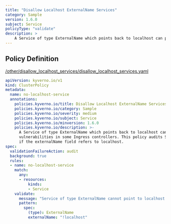 ```yaml
---
title: "Disallow Localhost ExternalName Services"
category: Sample
version: 1.6.0
subject: Service
policyType: "validate"
description: >
    A Service of type ExternalName which points back to localhost can potentially be used to exploit vulnerabilities in some Ingress controllers. This policy audits Services of type ExternalName if the externalName field refers to localhost.
---
```


## Policy Definition
<a href="https://github.com/kyverno/policies/raw/main//other/disallow_localhost_services/disallow_localhost_services.yaml" target="-blank">/other/disallow_localhost_services/disallow_localhost_services.yaml</a>

```yaml
apiVersion: kyverno.io/v1
kind: ClusterPolicy
metadata:
  name: no-localhost-service
  annotations:
    policies.kyverno.io/title: Disallow Localhost ExternalName Services
    policies.kyverno.io/category: Sample
    policies.kyverno.io/severity: medium
    policies.kyverno.io/subject: Service
    policies.kyverno.io/minversion: 1.6.0
    policies.kyverno.io/description: >-
      A Service of type ExternalName which points back to localhost can potentially be used to exploit
      vulnerabilities in some Ingress controllers. This policy audits Services of type ExternalName
      if the externalName field refers to localhost.
spec:
  validationFailureAction: audit
  background: true
  rules:
  - name: no-localhost-service
    match:
      any:
      - resources:
          kinds:
          - Service
    validate:
      message: "Service of type ExternalName cannot point to localhost."
      pattern:
        spec:
          (type): ExternalName
          externalName: "!localhost"
```
